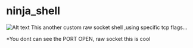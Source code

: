 ninja_shell
===========
![Alt text](http://media.tumblr.com/bbec54d04a3712341e49f10db5d07a83/tumblr_inline_mfmd9n78p81r7if29.gif)
This another custom raw socket shell ,using specific tcp flags...

*You dont can see the PORT OPEN, raw socket this is cool

